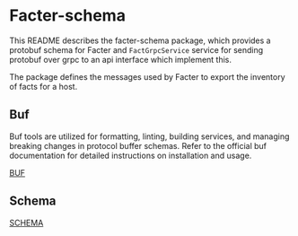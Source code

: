 # Facter-schema

This README describes the facter-schema package, which provides a protobuf schema for Facter and `FactGrpcService` service for sending protobuf over grpc to an api interface which implement this.

The package defines the messages used by Facter to export the inventory of facts for a host.

## Buf

Buf tools are utilized for formatting, linting, building services, and managing breaking changes in protocol buffer schemas.
Refer to the official buf documentation for detailed instructions on installation and usage.


[BUF](https://buf.build/docs/)

## Schema

[SCHEMA](./schema.md)